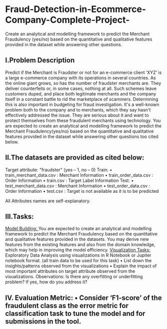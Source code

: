 # Fraud-Detection-in-Ecommerce-Company-Complete-Project-
Create an analytical and modelling framework to predict the Merchant Fraudulency (yes/no) based on the quantitative and qualitative features provided in the dataset while answering other questions.


## I.Problem Description
Predict if the Merchant is Fraudster or not for an e-commerce client
‘XYZ’ is a large e-commerce company with its operations in several countries. As the online giant grows, so has the number of fraudster merchants are. They deliver counterfeits or, in some cases, nothing at all. Such schemes leave customers duped, and place both legitimate merchants and the company itself in a constant battle to rid the marketplace of scammers. Determining this is also important in budgeting for fraud investigation. It's a well-known problem both to the company and to merchants, which they say hasn't effectively addressed the issue. They are serious about it and want to protect themselves from these fraudulent merchants using technology.
You are expected to create an analytical and modelling framework to predict the Merchant Fraudulency(yes/no) based on the quantitative and qualitative features provided in the dataset while answering other questions too cited below.

## II.The datasets are provided as cited below:
Target attribute: "fraudster" (yes – 1, no – 0)
Train:
• train_merchant_data.csv : Merchant Information
• train_order_data.csv : Order Information
• train.csv : Target Label Information
Test:
• test_merchant_data.csv : Merchant Information
• test_order_data.csv : Order Information
• test.csv : Target is not available as it is to be predicted

All Attributes names are self-explanatory.

## III.Tasks:
<u> Model Building: </u>
You are expected to create an analytical and modelling framework to predict the Merchant Fraudulency based on the quantitative and qualitative features provided in the datasets. You may derive new features from the existing features and also from the domain knowledge, which may help in improving the model efficiency.
<u> Visualization Tasks:</u>
Exploratory Data Analysis using visualizations in R Notebook or Jupiter notebook format. (all train data to be used for this task)
• List down the insights/patterns observed from the visualizations
• Explain the impact of most important attributes on target attribute observed from the visualizations. Observations: Is there any overfitting or underfitting problem? If yes, how do you address it? 

## IV. Evaluation Metric: • Consider ‘F1-score’ of the fraudulent class as the error metric for classification task to tune the model and for submissions in the tool.

